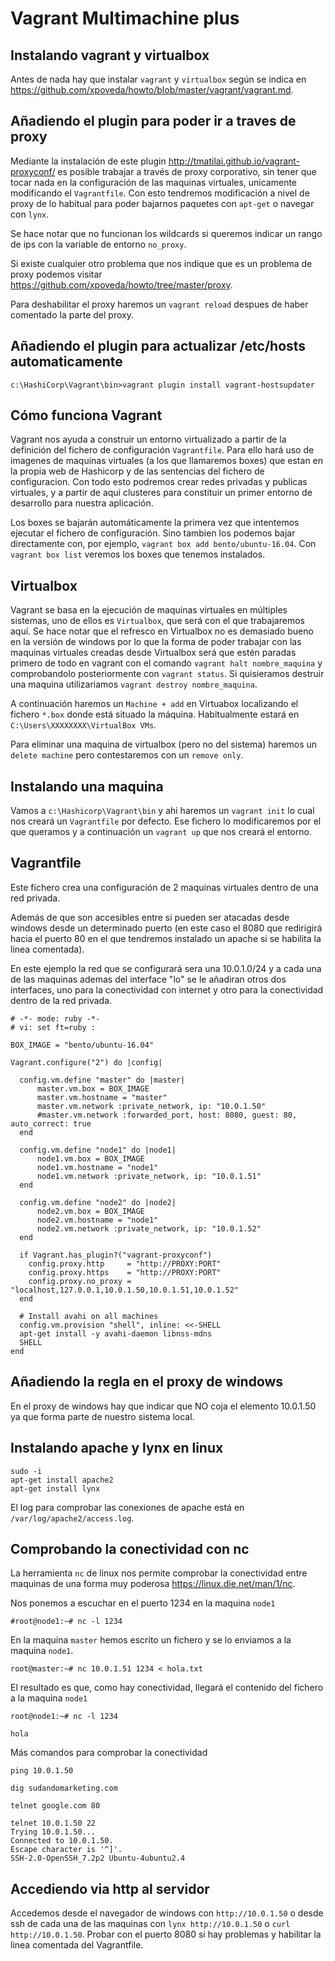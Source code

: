 Vagrant Multimachine plus
=========================

Instalando vagrant y virtualbox
-------------------------------
Antes de nada hay que instalar `vagrant` y `virtualbox` según se indica en https://github.com/xpoveda/howto/blob/master/vagrant/vagrant.md.

Añadiendo el plugin para poder ir a traves de proxy
---------------------------------------------------
Mediante la instalación de este plugin http://tmatilai.github.io/vagrant-proxyconf/ es posible trabajar a través de proxy corporativo, sin tener que tocar nada en la configuración de las maquinas virtuales, unicamente modificando el `Vagrantfile`. Con esto tendremos modificación a nivel de proxy de lo habitual para poder bajarnos paquetes con `apt-get` o navegar con `lynx`.

Se hace notar que no funcionan los wildcards si queremos indicar un rango de ips con la variable de entorno `no_proxy`.

Si existe cualquier otro problema que nos indique que es un problema de proxy podemos visitar https://github.com/xpoveda/howto/tree/master/proxy.

Para deshabilitar el proxy haremos un `vagrant reload` despues de haber comentado la parte del proxy.

Añadiendo el plugin para actualizar /etc/hosts automaticamente
---------------------------------------------------------------
```
c:\HashiCorp\Vagrant\bin>vagrant plugin install vagrant-hostsupdater
```


Cómo funciona Vagrant
----------------------
Vagrant nos ayuda a construir un entorno virtualizado a partir de la definición del fichero de configuración `Vagrantfile`.
Para ello hará uso de imagenes de maquinas virtuales (a los que llamaremos boxes) que estan en la propia web de Hashicorp y de las sentencias del fichero de configuracion. Con todo esto podremos crear redes privadas y publicas virtuales, y a partir de aquí clusteres para constituir un primer entorno de desarrollo para nuestra aplicación.

Los boxes se bajarán automáticamente la primera vez que intentemos ejecutar el fichero de configuración.
Sino tambien los podemos bajar directamente con, por ejemplo, `vagrant box add bento/ubuntu-16.04`. Con `vagrant box list` veremos los boxes que tenemos instalados.

Virtualbox
----------
Vagrant se basa en la ejecución de maquinas virtuales en múltiples sistemas, uno de ellos es `Virtualbox`, que será con el que trabajaremos aquí. Se hace notar que el refresco en Virtualbox no es demasiado bueno en la versión de windows por lo que la forma de poder trabajar con las maquinas virtuales creadas desde Virtualbox será que estén paradas primero de todo en vagrant con el comando `vagrant halt nombre_maquina` y comprobandolo posteriormente con `vagrant status`. Si quisieramos destruir una maquina utilizariamos `vagrant destroy nombre_maquina`.

A continuación haremos un `Machine + add` en Virtuabox localizando el fichero `*.box` donde está situado la máquina. Habitualmente estará en `C:\Users\XXXXXXXX\VirtualBox VMs`.

Para eliminar una maquina de virtualbox (pero no del sistema) haremos un `delete machine` pero contestaremos con un `remove only`.

Instalando una maquina
-----------------------
Vamos a `c:\Hashicorp\Vagrant\bin` y ahi haremos un `vagrant init` lo cual nos creará un `Vagrantfile` por defecto. Ese fichero lo modificaremos por el que queramos y a continuación un `vagrant up` que nos creará el entorno.

Vagrantfile
-----------
Este fichero crea una configuración de 2 maquinas virtuales dentro de una red privada.

Además de que son accesibles entre si pueden ser atacadas desde windows desde un determinado puerto (en este caso el 8080 que redirigirá hacia el puerto 80 en el que tendremos instalado un apache si se habilita la linea comentada).

En este ejemplo la red que se configurará sera una 10.0.1.0/24 y a cada una de las maquinas ademas del interface "lo" se le añadiran otros dos interfaces, uno para la conectividad con internet y otro para la conectividad dentro de la red privada.

```
# -*- mode: ruby -*-
# vi: set ft=ruby :

BOX_IMAGE = "bento/ubuntu-16.04"

Vagrant.configure("2") do |config|

  config.vm.define "master" do |master|
      master.vm.box = BOX_IMAGE
      master.vm.hostname = "master"
      master.vm.network :private_network, ip: "10.0.1.50"
      #master.vm.network :forwarded_port, host: 8080, guest: 80, auto_correct: true
  end

  config.vm.define "node1" do |node1|
      node1.vm.box = BOX_IMAGE
      node1.vm.hostname = "node1"
      node1.vm.network :private_network, ip: "10.0.1.51"
  end  
  
  config.vm.define "node2" do |node2|
      node2.vm.box = BOX_IMAGE
      node2.vm.hostname = "node1"
      node2.vm.network :private_network, ip: "10.0.1.52"
  end  
   
  if Vagrant.has_plugin?("vagrant-proxyconf")
    config.proxy.http     = "http://PROXY:PORT"
    config.proxy.https    = "http://PROXY:PORT"
    config.proxy.no_proxy = "localhost,127.0.0.1,10.0.1.50,10.0.1.51,10.0.1.52"
  end
  	
  # Install avahi on all machines 
  config.vm.provision "shell", inline: <<-SHELL 
  apt-get install -y avahi-daemon libnss-mdns
  SHELL
end
```
Añadiendo la regla en el proxy de windows
-----------------------------------------
En el proxy de windows hay que indicar que NO coja el elemento 10.0.1.50 ya que forma parte de nuestro sistema local.

Instalando apache y lynx en linux
---------------------------------
```
sudo -i
apt-get install apache2
apt-get install lynx
```

El log para comprobar las conexiones de apache está en `/var/log/apache2/access.log`.

Comprobando la conectividad con nc
----------------------------------
La herramienta `nc` de linux nos permite comprobar la conectividad entre maquinas de una forma muy poderosa https://linux.die.net/man/1/nc.

Nos ponemos a escuchar en el puerto 1234 en la maquina `node1`
```
#root@node1:~# nc -l 1234

```

En la maquina `master` hemos escrito un fichero y se lo enviamos a la maquina `node1`.
```
root@master:~# nc 10.0.1.51 1234 < hola.txt
```

El resultado es que, como hay conectividad, llegará el contenido del fichero a la maquina `node1`
```
root@node1:~# nc -l 1234

hola
```

Más comandos para comprobar la conectividad
```
ping 10.0.1.50

dig sudandomarketing.com

telnet google.com 80

telnet 10.0.1.50 22
Trying 10.0.1.50...
Connected to 10.0.1.50.
Escape character is '^]'.
SSH-2.0-OpenSSH_7.2p2 Ubuntu-4ubuntu2.4
```

Accediendo via http al servidor
-------------------------------
Accedemos desde el navegador de windows con `http://10.0.1.50` o desde ssh de cada una de las maquinas con `lynx http://10.0.1.50` o `curl http://10.0.1.50`. Probar con el puerto 8080 si hay problemas y habilitar la linea comentada del Vagrantfile.

